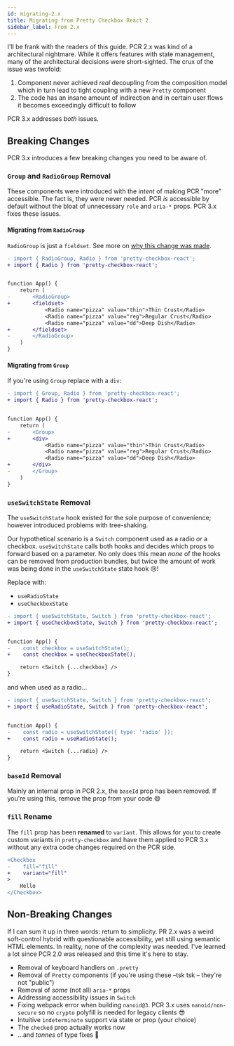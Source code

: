 ```yaml
---
id: migrating-2.x
title: Migrating from Pretty Checkbox React 2
sidebar_label: From 2.x
---
```


I'll be frank with the readers of this guide. PCR 2.x was kind of a architectural nightmare. While it offers features with state management, many of the architectural decisions were short-sighted. The crux of the issue was twofold:

1. Component never achieved _real_ decoupling from the composition model which in turn lead to tight coupling with a new `Pretty` component
2. The code has an insane amount of indirection and in certain user flows it becomes exceedingly difficult to follow

PCR 3.x addresses _both_ issues.

## Breaking Changes

PCR 3.x introduces a few breaking changes you need to be aware of.

### `Group` and `RadioGroup` Removal

These components were introduced with the _intent_ of making PCR "more" accessible. The fact is, they were never needed. PCR _is_ accessible by default without the bloat of unnecessary `role` and `aria-*` props. PCR 3.x fixes these issues.

#### Migrating from `RadioGroup`

`RadioGroup` is just a `fieldset`. See more on [why this change was made](https://www.w3.org/TR/2017/WD-wai-aria-practices-1.1-20170628/examples/radio/radio-1/radio-1.html#:~:text=The%20role%3D%22radiogroup%22%20attribute,that%20contains%20the%20label%20text.).

```diff
- import { RadioGroup, Radio } from 'pretty-checkbox-react';
+ import { Radio } from 'pretty-checkbox-react';


function App() {
    return (
-       <RadioGroup>
+       <fieldset>
            <Radio name="pizza" value="thin">Thin Crust</Radio>
            <Radio name="pizza" value="reg">Regular Crust</Radio>
            <Radio name="pizza" value="dd">Deep Dish</Radio>
+       </fieldset>
-       </RadioGroup>
    )
}
```

#### Migrating from `Group`

If you're using `Group` replace  with a `div`:

```diff
- import { Group, Radio } from 'pretty-checkbox-react';
+ import { Radio } from 'pretty-checkbox-react';


function App() {
    return (
-       <Group>
+       <div>
            <Radio name="pizza" value="thin">Thin Crust</Radio>
            <Radio name="pizza" value="reg">Regular Crust</Radio>
            <Radio name="pizza" value="dd">Deep Dish</Radio>
+       </div>
-       </Group>
    )
}
```

### `useSwitchState` Removal

The `useSwitchState` hook existed for the sole purpose of convenience; however introduced problems with tree-shaking.

Our hypothetical scenario is a `Switch` component used as a radio _or_ a checkbox. `useSwitchState` calls both hooks and decides which props to forward based on a parameter. No only does this mean _none_ of the hooks can be removed from production bundles, but twice the amount of work was being done in the `useSwitchState` state hook 😢!

Replace with:

* `useRadioState`
* `useCheckboxState`

```diff title="CheckboxSwitch.tsx"
- import { useSwitchState, Switch } from 'pretty-checkbox-react';
+ import { useCheckboxState, Switch } from 'pretty-checkbox-react';


function App() {
-    const checkbox = useSwitchState();
+    const checkbox = useCheckboxState();

    return <Switch {...checkbox} />
}
```

and when used as a radio...

```diff title="RadioSwitch.tsx"
- import { useSwitchState, Switch } from 'pretty-checkbox-react';
+ import { useRadioState, Switch } from 'pretty-checkbox-react';


function App() {
-    const radio = useSwitchState({ type: 'radio' });
+    const radio = useRadioState();

    return <Switch {...radio} />
}
```

### `baseId` Removal

Mainly an internal prop in PCR 2.x, the `baseId` prop has been removed. If you're using this, remove the prop from your code :smile:

### `fill` Rename

The `fill` prop has been **renamed** to `variant`. This allows for you to create custom variants in `pretty-checkbox` and have them applied to PCR 3.x without any extra code changes required on the PCR side.

```diff
<Checkbox
-    fill="fill"
+    variant="fill"
>
    Hello
</Checkbox>
```

## Non-Breaking Changes

If I can sum it up in three words: return to simplicity. PR 2.x was a weird soft-control hybrid with questionable accessibility, yet still using semantic HTML elements. In reality, none of the complexity was needed. I've learned a lot since PCR 2.0 was released and this time it's here to stay.

* Removal of keyboard handlers on `.pretty`
* Removal of `Pretty` components (if you're using these &ndash;tsk tsk &ndash; they're not "public")
* Removal of _some_ (not all) `aria-*` props
* Addressing accessibility issues in `Switch`
* Fixing webpack error when building `nanoid@3`. PCR 3.x uses `nanoid/non-secure` so no `crypto` polyfill is needed for legacy clients :sunglasses:
* Intuitive `indeterminate` support via state or prop (your choice)
* The `checked` prop actually works now
* ...and _tonnes_ of type fixes :angel:
